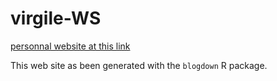 # virgile-WS

[personnal website at this link](https://www.virgile-baudrot.me/)

This web site as been generated with the `blogdown` R package.
